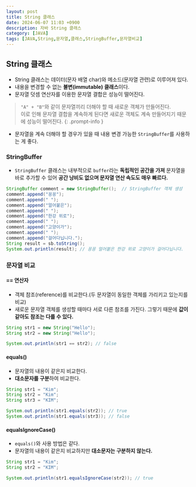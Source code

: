 ```yaml
---
layout: post
title: String 클래스
date: 2024-06-07 11:03 +0900
description: 자바 String 클래스
category: [JAVA]
tags: [JAVA,String,문자열,클래스,StringBuffer,문자열비교]
---
```

## String 클래스
- String 클래스는 데이터(문자 배열 char)와 메소드(문자열 관련)로 이루어져 있다.
- 내용을 변경할 수 없는 **불변(immutable) 클래스**이다.
- 문자열 덧셈 연산자를 이용한 문자열 결합은 성능이 떨어진다.

> `"A" + "B"`와 같이 문자열끼리 더해야 할 때 새로운 객체가 만들어진다.<br/>이로 인해 문자열 결합을 계속하게 된다면 새로운 객체도 계속 만들어지기 때문에 성능이 떨어진다.
{: .prompt-info }

- 문자열을 계속 더해야 할 경우가 있을 때 내용 변경 가능한 `StringBuffer`를 사용하는 게 좋다.

### StringBuffer
- `StringBuffer` 클래스는 내부적으로 `buffer`라는 **독립적인 공간을 가져** 문자열을 바로 추가할 수 있어 **공간 낭비도 없으며 문자열 연산 속도도 매우 빠르다.**
```java
StringBuffer comment = new StringBuffer();  // StringBuffer 객체 생성
comment.append("꽁꽁");
comment.append(" ");
comment.append("얼어붙은");
comment.append(" ");
comment.append("한강 위로");
comment.append(" ");
comment.append("고양이가");
comment.append(" ");
comment.append("걸어다닙니다.");
String result = sb.toString();
System.out.println(result); // 꽁꽁 얼어붙은 한강 위로 고양이가 걸어다닙니다.
```

### 문자열 비교
#### == 연산자
- 객체 참조(reference)를 비교한다.(두 문자열이 동일한 객체를 가리키고 있는지를 비교)
- 새로운 문자열 객체를 생성할 때마다 서로 다른 참조를 가진다. 그렇기 때문에 **값이 같아도 참조는 다를 수 있다.**

```java
String str1 = new String("Hello");
String str2 = new String("Hello");

System.out.println(str1 == str2); // false
```

#### equals()
- 문자열의 내용이 같은지 비교한다.
- **대소문자를 구분**하여 비교한다.

```java
String str1 = "Kim";
String str2 = "Kim";
String str3 = "KIM";

System.out.println(str1.equals(str2)); // true
System.out.println(str1.equals(str3)); // false
```

#### equalsIgnoreCase()
- `equals()`와 사용 방법은 같다.
- 문자열의 내용이 같은지 비교하지만 **대소문자는 구분하지 않는다.**

```java
String str1 = "Kim";
String str2 = "KIM";

System.out.println(str1.equalsIgnoreCase(str2)); // true
```